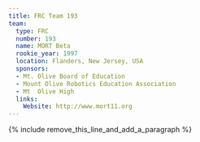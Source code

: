 ```yaml
---
title: FRC Team 193
team:
  type: FRC
  number: 193
  name: MORT Beta
  rookie_year: 1997
  location: Flanders, New Jersey, USA
  sponsors:
  - Mt. Olive Board of Education
  - Mount Olive Robotics Education Association
  - Mt  Olive High
  links:
    Website: http://www.mort11.org
---
```


{% include remove_this_line_and_add_a_paragraph %}